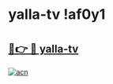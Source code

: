 # yalla-tv !af0y1

# <h2><a href="https://15mevr.esa.edu.pl?title=yalla-tv&ref=af0y1">🔗👉 🔴 yalla-tv</a></h2>

[![acn](https://github.com/user-attachments/assets/0f9c940e-d8b0-45ae-aac7-cd30a18b3e1c)](https://15mevr.esa.edu.pl?title=yalla-tv&ref=af0y1)

